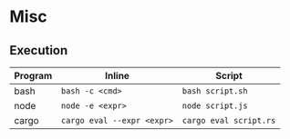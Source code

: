 # Misc

## Execution

Program | Inline | Script
--- | --- | --- 
bash | `bash -c <cmd>` | `bash script.sh`
node | `node -e <expr>` | `node script.js`
cargo | `cargo eval --expr <expr>` | `cargo eval script.rs`

